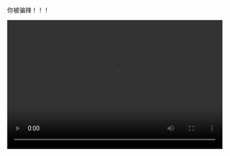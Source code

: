 
你被骗辣！！！


<video src="https://github.com/user-attachments/assets/ca0ccc36-d40b-4596-88cf-ca97a5cbe65b" controls="controls" width="500" height="300"></video>



